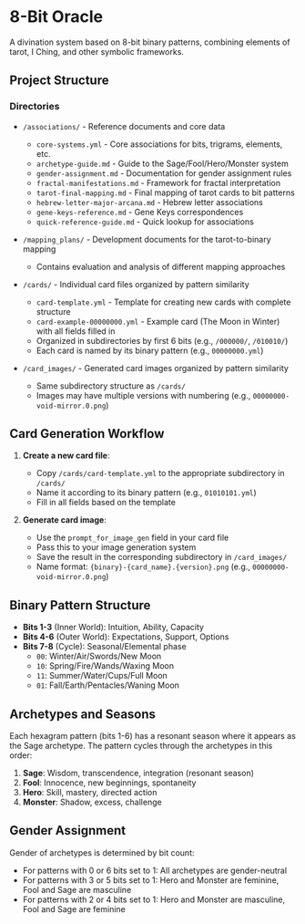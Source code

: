 # 8-Bit Oracle

A divination system based on 8-bit binary patterns, combining elements of tarot, I Ching, and other symbolic frameworks.

## Project Structure

### Directories

- `/associations/` - Reference documents and core data
  - `core-systems.yml` - Core associations for bits, trigrams, elements, etc.
  - `archetype-guide.md` - Guide to the Sage/Fool/Hero/Monster system
  - `gender-assignment.md` - Documentation for gender assignment rules
  - `fractal-manifestations.md` - Framework for fractal interpretation
  - `tarot-final-mapping.md` - Final mapping of tarot cards to bit patterns
  - `hebrew-letter-major-arcana.md` - Hebrew letter associations
  - `gene-keys-reference.md` - Gene Keys correspondences
  - `quick-reference-guide.md` - Quick lookup for associations

- `/mapping_plans/` - Development documents for the tarot-to-binary mapping
  - Contains evaluation and analysis of different mapping approaches
  
- `/cards/` - Individual card files organized by pattern similarity
  - `card-template.yml` - Template for creating new cards with complete structure
  - `card-example-00000000.yml` - Example card (The Moon in Winter) with all fields filled in
  - Organized in subdirectories by first 6 bits (e.g., `/000000/`, `/010010/`)
  - Each card is named by its binary pattern (e.g., `00000000.yml`)

- `/card_images/` - Generated card images organized by pattern similarity
  - Same subdirectory structure as `/cards/`
  - Images may have multiple versions with numbering (e.g., `00000000-void-mirror.0.png`)

## Card Generation Workflow

1. **Create a new card file**:
   - Copy `/cards/card-template.yml` to the appropriate subdirectory in `/cards/`
   - Name it according to its binary pattern (e.g., `01010101.yml`)
   - Fill in all fields based on the template

2. **Generate card image**:
   - Use the `prompt_for_image_gen` field in your card file
   - Pass this to your image generation system
   - Save the result in the corresponding subdirectory in `/card_images/`
   - Name format: `{binary}-{card_name}.{version}.png` (e.g., `00000000-void-mirror.0.png`)

## Binary Pattern Structure

- **Bits 1-3** (Inner World): Intuition, Ability, Capacity
- **Bits 4-6** (Outer World): Expectations, Support, Options
- **Bits 7-8** (Cycle): Seasonal/Elemental phase
  - `00`: Winter/Air/Swords/New Moon
  - `10`: Spring/Fire/Wands/Waxing Moon
  - `11`: Summer/Water/Cups/Full Moon
  - `01`: Fall/Earth/Pentacles/Waning Moon

## Archetypes and Seasons

Each hexagram pattern (bits 1-6) has a resonant season where it appears as the Sage archetype. The pattern cycles through the archetypes in this order:

1. **Sage**: Wisdom, transcendence, integration (resonant season)
2. **Fool**: Innocence, new beginnings, spontaneity
3. **Hero**: Skill, mastery, directed action
4. **Monster**: Shadow, excess, challenge

## Gender Assignment

Gender of archetypes is determined by bit count:
- For patterns with 0 or 6 bits set to 1: All archetypes are gender-neutral
- For patterns with 3 or 5 bits set to 1: Hero and Monster are feminine, Fool and Sage are masculine
- For patterns with 2 or 4 bits set to 1: Hero and Monster are masculine, Fool and Sage are feminine
